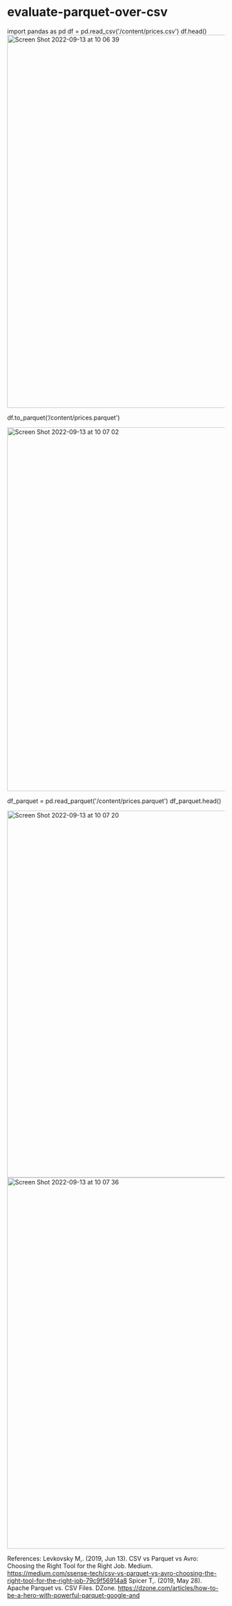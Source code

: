 # evaluate-parquet-over-csv
import pandas as pd
df = pd.read_csv('/content/prices.csv')
df.head()
<img width="862" alt="Screen Shot 2022-09-13 at 10 06 39" src="https://user-images.githubusercontent.com/5858494/189798677-625d8118-93df-40c9-9510-cb344dfaea47.png">

df.to_parquet(‘/content/prices.parquet')

<img width="841" alt="Screen Shot 2022-09-13 at 10 07 02" src="https://user-images.githubusercontent.com/5858494/189798714-953b2f3e-31a3-4ee1-974b-2b00d97efd8d.png">

df_parquet = pd.read_parquet('/content/prices.parquet')
df_parquet.head()


<img width="848" alt="Screen Shot 2022-09-13 at 10 07 20" src="https://user-images.githubusercontent.com/5858494/189798746-05159d9b-4164-437a-9403-a686df566618.png">

<img width="858" alt="Screen Shot 2022-09-13 at 10 07 36" src="https://user-images.githubusercontent.com/5858494/189798783-c363b4b4-e2bc-4f75-a07b-c08b9ab79776.png">

References:
Levkovsky M,. (2019, Jun 13). CSV vs Parquet vs Avro: Choosing the Right Tool for the Right Job. Medium. https://medium.com/ssense-tech/csv-vs-parquet-vs-avro-choosing-the-right-tool-for-the-right-job-79c9f56914a8
Spicer T,. (2019, May 28). Apache Parquet vs. CSV Files. DZone. https://dzone.com/articles/how-to-be-a-hero-with-powerful-parquet-google-and

